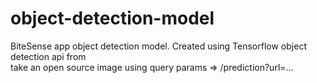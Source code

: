 # object-detection-model

BiteSense app object detection model. Created using Tensorflow object detection api from <br/>
take an open source image using query params => /prediction?url=...
